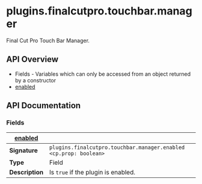 # plugins.finalcutpro.touchbar.manager

Final Cut Pro Touch Bar Manager.

## API Overview
* Fields - Variables which can only be accessed from an object returned by a constructor
 * [enabled](#enabled)

## API Documentation

### Fields

| [enabled](#enabled)         |                                                                                     |
| --------------------------------------------|-------------------------------------------------------------------------------------|
| **Signature**                               | `plugins.finalcutpro.touchbar.manager.enabled <cp.prop: boolean>`                                                                    |
| **Type**                                    | Field                                                                     |
| **Description**                             | Is `true` if the plugin is enabled.                                                                     |


